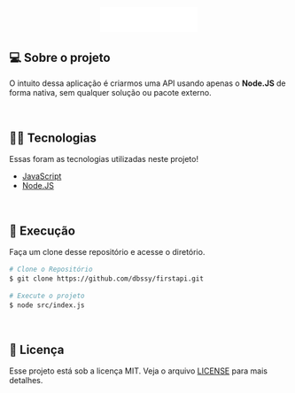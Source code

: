 <p align="center">
  <img src="./.github/firstAPI.svg" width="35%">
</p>

## 💻 Sobre o projeto

O intuito dessa aplicação é criarmos uma API usando apenas o **Node.JS** de forma nativa, sem qualquer solução ou pacote externo.

<br>

## 👨‍💻 Tecnologias
Essas foram as tecnologias utilizadas neste projeto!

- [JavaScript](https://www.javascript.com/)
- [Node.JS](https://nodejs.org/en/)


<br>

## 🚀 Execução

Faça um clone desse repositório e acesse o diretório.

```bash
# Clone o Repositório
$ git clone https://github.com/dbssy/firstapi.git
```

```bash
# Execute o projeto
$ node src/index.js
```
<br>

## 📝 Licença

Esse projeto está sob a licença MIT. Veja o arquivo [LICENSE](LICENSE.md) para mais detalhes.